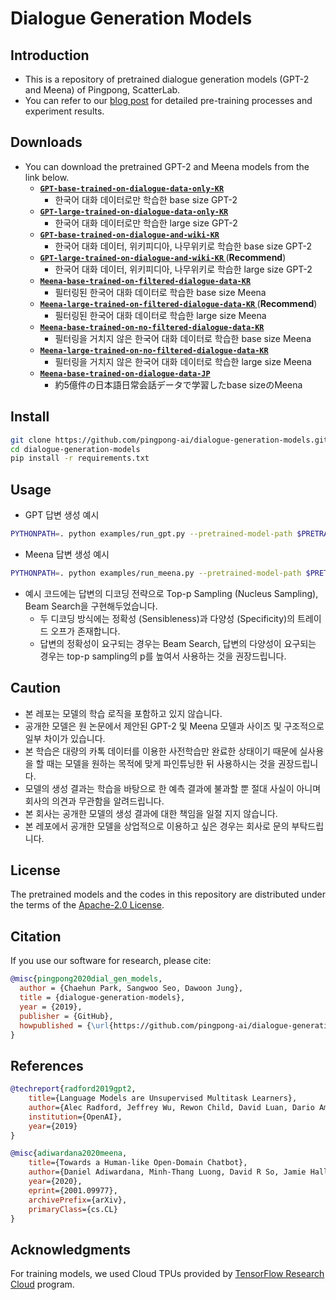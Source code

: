 # Dialogue Generation Models

## Introduction

* This is a repository of pretrained dialogue generation models (GPT-2 and Meena) of Pingpong, ScatterLab.
* You can refer to our [blog post](https://blog.pingpong.us/generation-model/) for detailed pre-training processes and experiment results.

## Downloads

* You can download the pretrained GPT-2 and Meena models from the link below.
    - **[ `GPT-base-trained-on-dialogue-data-only-KR` ]()**
        - 한국어 대화 데이터로만 학습한 base size GPT-2
    - **[ `GPT-large-trained-on-dialogue-data-only-KR` ]()**
        - 한국어 대화 데이터로만 학습한 large size GPT-2
    - **[ `GPT-base-trained-on-dialogue-and-wiki-KR` ]()**
        - 한국어 대화 데이터, 위키피디아, 나무위키로 학습한 base size GPT-2
    - **[ `GPT-large-trained-on-dialogue-and-wiki-KR` ]()** (**Recommend**)
        - 한국어 대화 데이터, 위키피디아, 나무위키로 학습한 large size GPT-2
    - **[ `Meena-base-trained-on-filtered-dialogue-data-KR` ]()**
        - 필터링된 한국어 대화 데이터로 학습한 base size Meena
    - **[ `Meena-large-trained-on-filtered-dialogue-data-KR` ]()** (**Recommend**)
        - 필터링된 한국어 대화 데이터로 학습한 large size Meena
    - **[ `Meena-base-trained-on-no-filtered-dialogue-data-KR` ]()**
        - 필터링을 거치지 않은 한국어 대화 데이터로 학습한 base size Meena
    - **[ `Meena-large-trained-on-no-filtered-dialogue-data-KR` ]()**
        - 필터링을 거치지 않은 한국어 대화 데이터로 학습한 large size Meena
    - **[ `Meena-base-trained-on-dialogue-data-JP` ]()**
        - 約5億件の日本語日常会話データで学習したbase sizeのMeena

## Install

``` sh
git clone https://github.com/pingpong-ai/dialogue-generation-models.git
cd dialogue-generation-models
pip install -r requirements.txt
```

## Usage

* GPT 답변 생성 예시

``` sh
PYTHONPATH=. python examples/run_gpt.py --pretrained-model-path $PRETRAINED_MODEL_PATH --model-config-path $MODEL_CONFIG_PATH --tokenizer-model-path $TOKENIZER_MODEL_PATH --decoding-method $DECODING_METHOD
```

* Meena 답변 생성 예시

``` sh
PYTHONPATH=. python examples/run_meena.py --pretrained-model-path $PRETRAINED_MODEL_PATH --model-config-path $MODEL_CONFIG_PATH --tokenizer-model-path $TOKENIZER_MODEL_PATH --decoding-method $DECODING_METHOD
```

* 예시 코드에는 답변의 디코딩 전략으로 Top-p Sampling (Nucleus Sampling), Beam Search을 구현해두었습니다.
    - 두 디코딩 방식에는 정확성 (Sensibleness)과 다양성 (Specificity)의 트레이드 오프가 존재합니다.
    - 답변의 정확성이 요구되는 경우는 Beam Search, 답변의 다양성이 요구되는 경우는 top-p sampling의 p를 높여서 사용하는 것을 권장드립니다.

## Caution

* 본 레포는 모델의 학습 로직을 포함하고 있지 않습니다.
* 공개한 모델은 원 논문에서 제안된 GPT-2 및 Meena 모델과 사이즈 및 구조적으로 일부 차이가 있습니다.
* 본 학습은 대량의 카톡 데이터를 이용한 사전학습만 완료한 상태이기 때문에 실사용을 할 때는 모델을 원하는 목적에 맞게 파인튜닝한 뒤 사용하시는 것을 권장드립니다.
* 모델의 생성 결과는 학습을 바탕으로 한 예측 결과에 불과할 뿐 절대 사실이 아니며 회사의 의견과 무관함을 알려드립니다.
* 본 회사는 공개한 모델의 생성 결과에 대한 책임을 일절 지지 않습니다.
* 본 레포에서 공개한 모델을 상업적으로 이용하고 싶은 경우는 회사로 문의 부탁드립니다.

## License

The pretrained models and the codes in this repository are distributed under the terms of the [Apache-2.0 License](https://www.apache.org/licenses/LICENSE-2.0).

## Citation

If you use our software for research, please cite:

``` bibtex
@misc{pingpong2020dial_gen_models,
  author = {Chaehun Park, Sangwoo Seo, Dawoon Jung},
  title = {dialogue-generation-models},
  year = {2019},
  publisher = {GitHub},
  howpublished = {\url{https://github.com/pingpong-ai/dialogue-generation-models}}
}
```

## References

``` bibtex
@techreport{radford2019gpt2,
    title={Language Models are Unsupervised Multitask Learners},
    author={Alec Radford, Jeffrey Wu, Rewon Child, David Luan, Dario Amodei, Ilya Sutskever},
    institution={OpenAI},
    year={2019}
}
```

``` bibtex
@misc{adiwardana2020meena,
    title={Towards a Human-like Open-Domain Chatbot},
    author={Daniel Adiwardana, Minh-Thang Luong, David R So, Jamie Hall, Noah Fiedel, Romal Thoppilan, Zi Yang, Apoorv Kulshreshtha, Gaurav Nemade, Yifeng Lu},
    year={2020},
    eprint={2001.09977},
    archivePrefix={arXiv},
    primaryClass={cs.CL}
}
```

## Acknowledgments

For training models, we used Cloud TPUs provided by [TensorFlow Research Cloud](https://www.tensorflow.org/tfrc/) program.
